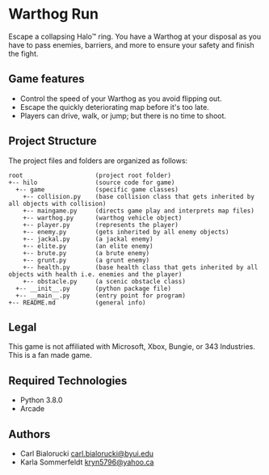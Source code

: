 # Warthog Run
Escape a collapsing Halo™ ring. You have a Warthog at your disposal as you have to pass enemies, barriers, and more to ensure your safety and finish the fight.

## Game features
* Control the speed of your Warthog as you avoid flipping out.
* Escape the quickly deteriorating map before it's too late. 
* Players can drive, walk, or jump; but there is no time to shoot.

## Project Structure
The project files and folders are organized as follows:
```
root                    (project root folder)
+-- hilo                (source code for game)
  +-- game              (specific game classes)
    +-- collision.py    (base collision class that gets inherited by all objects with collision)
    +-- maingame.py     (directs game play and interprets map files)
    +-- warthog.py      (warthog vehicle object)
    +-- player.py       (represents the player)
    +-- enemy.py        (gets inherited by all enemy objects)
    +-- jackal.py       (a jackal enemy)
    +-- elite.py        (an elite enemy)
    +-- brute.py        (a brute enemy)
    +-- grunt.py        (a grunt enemy)
    +-- health.py       (base health class that gets inherited by all objects with health i.e. enemies and the player)
    +-- obstacle.py     (a scenic obstacle class)
  +-- __init__.py       (python package file)
  +-- __main__.py       (entry point for program)
+-- README.md           (general info)
```

## Legal
This game is not affiliated with Microsoft, Xbox, Bungie, or 343 Industries. This is a fan made game.

## Required Technologies
* Python 3.8.0
* Arcade

## Authors
* Carl Bialorucki carl.bialorucki@byui.edu
* Karla Sommerfeldt  kryn5796@yahoo.ca




